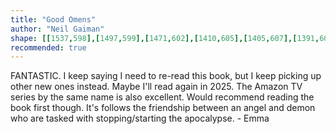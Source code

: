 ```yaml
---
title: "Good Omens"
author: "Neil Gaiman"
shape: [[1537,598],[1497,599],[1471,602],[1410,605],[1405,607],[1391,607],[1386,609],[1381,614],[1377,625],[1378,654],[1375,665],[1374,688],[1375,711],[1372,823],[1372,1683],[1374,1700],[1373,1723],[1376,1730],[1378,1743],[1400,1754],[1448,1750],[1471,1745],[1526,1738],[1559,1731],[1576,1725],[1581,1720],[1584,1711],[1583,1651],[1585,1640],[1585,1604],[1587,1576],[1586,1559],[1589,1505],[1592,1305],[1595,1254],[1594,1235],[1596,1212],[1596,1146],[1598,1120],[1597,1075],[1601,1039],[1601,958],[1603,926],[1602,901],[1604,877],[1608,680],[1607,655],[1605,646],[1591,621],[1578,604],[1571,598]]
recommended: true
---
```

FANTASTIC.  I keep saying I need to re-read this book, but I keep picking up other new ones instead.  Maybe I'll read again in 2025.  The Amazon TV series by the same name is also excellent.  Would recommend reading the book first though.  It's follows the friendship between an angel and demon who are tasked with stopping/starting the apocalypse.  - Emma 

